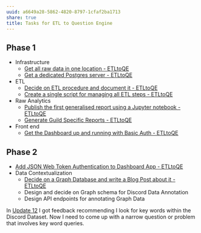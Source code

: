 ```yaml
---
uuid: a6649a28-5862-4820-8797-1cfaf2ba1713
share: true
title: Tasks for ETL to Question Engine
---
```

## Phase 1

* Infrastructure
	* [Get all raw data in one location - ETLtoQE](/undefined)
	* [Get a dedicated Postgres server - ETLtoQE](/undefined)
* ETL
	* [Decide on ETL procedure and document it - ETLtoQE](/undefined)
	* [Create a single script for managing all ETL steps - ETLtoQE](/undefined)
* Raw Analytics
	* [Publish the first generalised report using a Jupyter notebook - ETLtoQE](/undefined)
	* [Generate Guild Specific Reports - ETLtoQE](/undefined)
* Front end
	* [Get the Dashboard up and running with Basic Auth - ETLtoQE](/undefined)

## Phase 2

* [Add JSON Web Token Authentication to Dashboard App - ETLtoQE](/undefined)
* Data Contextualization
	* [Decide on a Graph Database and write a Blog Post about it - ETLtoQE](/undefined)
	* Design and decide on Graph schema for Discord Data Annotation
	* Design API endpoints for annotating Graph Data

In [Update 12](/20be1355-e585-4eb4-b0a7-4a65c1eda264) I got feedback recommending I look for key words within the Discord Dataset. Now I need to come up with a narrow question or problem that involves key word queries.